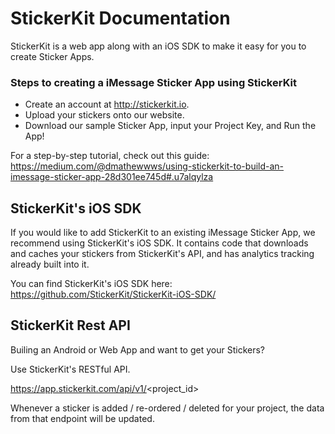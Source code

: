 # StickerKit Documentation

StickerKit is a web app along with an iOS SDK to make it easy for you to create Sticker Apps.

### Steps to creating a iMessage Sticker App using StickerKit
- Create an account at http://stickerkit.io.
- Upload your stickers onto our website.
- Download our sample Sticker App, input your Project Key, and Run the App!

For a step-by-step tutorial, check out this guide: https://medium.com/@dmathewwws/using-stickerkit-to-build-an-imessage-sticker-app-28d301ee745d#.u7alqylza

## StickerKit's iOS SDK

If you would like to add StickerKit to an existing iMessage Sticker App, we recommend using StickerKit's iOS SDK. It contains code that downloads and caches your stickers from StickerKit's API, and has analytics tracking already built into it.

You can find StickerKit's iOS SDK here: https://github.com/StickerKit/StickerKit-iOS-SDK/

## StickerKit Rest API

Builing an Android or Web App and want to get your Stickers? 

Use StickerKit's RESTful API.

https://app.stickerkit.com/api/v1/<project_id>

Whenever a sticker is added / re-ordered / deleted for your project, the data from that endpoint will be updated.
